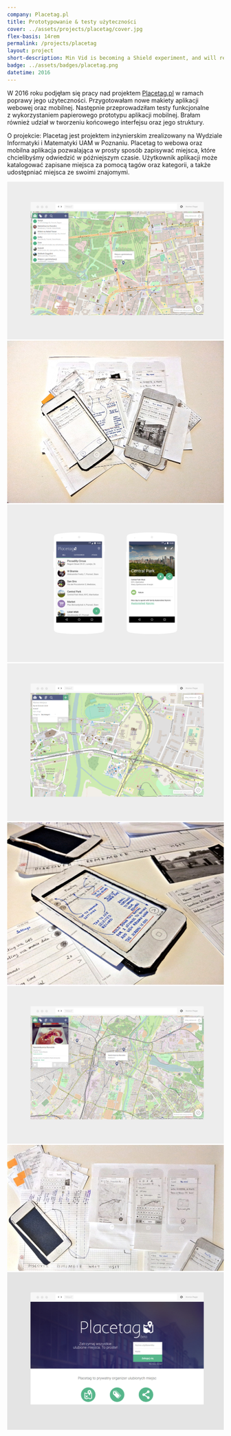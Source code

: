 ```yaml
---
company: Placetag.pl
title: Prototypowanie & testy użyteczności
cover: ../assets/projects/placetag/cover.jpg
flex-basis: 14rem
permalink: /projects/placetag
layout: project
short-description: Min Vid is becoming a Shield experiment, and will remain installed for current users for as long as possible while we explore implementing…
badge: ../assets/badges/placetag.png
datetime: 2016
---
```


<p>W 2016 roku podjęłam się pracy nad projektem <a href="http://placetag.pl">Placetag.pl</a> w ramach poprawy jego użyteczności. Przygotowałam nowe makiety aplikacji webowej oraz mobilnej. Następnie przeprowadziłam testy funkcjonalne z&nbsp;wykorzystaniem papierowego prototypu aplikacji mobilnej. Brałam również udział w&nbsp;tworzeniu końcowego interfejsu oraz jego struktury.</p>

<p>O projekcie: Placetag jest projektem inżynierskim zrealizowany na Wydziale Informatyki i&nbsp;Matematyki UAM w Poznaniu. Placetag to webowa oraz mobilna aplikacja pozwalająca w prosty sposób zapisywać miejsca, które chcielibyśmy odwiedzić w&nbsp;późniejszym czasie. Użytkownik aplikacji może katalogować zapisane miejsca za pomocą tagów oraz kategorii, a&nbsp;także udostępniać miejsca ze swoimi znajomymi.

<div class="project-image">
	<img src="../assets/projects/placetag/1.png" />
</div>
<div class="project-image">
	<img src="../assets/projects/placetag/5.jpg" />
</div>
<div class="project-image">
	<img src="../assets/projects/placetag/3a.png" />
</div>
<div class="project-image">
	<img src="../assets/projects/placetag/2.png" />
</div>
<div class="project-image">
	<img src="../assets/projects/placetag/6.jpg" />
</div>
<div class="project-image">
	<img src="../assets/projects/placetag/3.png" />
</div>
<div class="project-image">
	<img src="../assets/projects/placetag/7.jpg" />
</div>
<div class="project-image">
	<img src="../assets/projects/placetag/4.png" />
</div>
